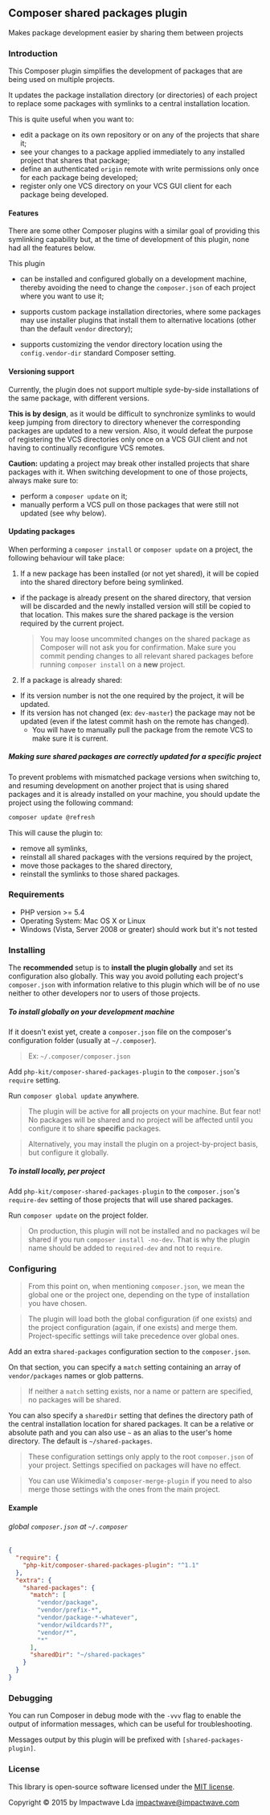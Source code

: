 ## Composer shared packages plugin
Makes package development easier by sharing them between projects

### Introduction

This Composer plugin simplifies the development of packages that are being used on multiple projects.

It updates the package installation directory (or directories) of each project to replace some packages with symlinks to a central installation location.

This is quite useful when you want to:

  - edit a package on its own repository or on any of the projects that share it;
  - see your changes to a package applied immediately to any installed project that shares that package;
  - define an authenticated `origin` remote with write permissions only once for each package being developed;
  - register only one VCS directory on your VCS GUI client for each package being developed.

#### Features

There are some other Composer plugins with a similar goal of providing this symlinking capability but, at the time of development of this plugin, none had all the features below.

This plugin

- can be installed and configured globally on a development machine, thereby avoiding the need to change the `composer.json` of each project where you want to use it;

- supports custom package installation directories, where some packages may use installer plugins that install them to alternative locations (other than the default `vendor` directory);

- supports customizing the vendor directory location using the `config.vendor-dir` standard Composer setting.

#### Versioning support

Currently, the plugin does not support multiple syde-by-side installations of the same package, with different versions.

**This is by design**, as it would be difficult to synchronize symlinks to would keep jumping from directory to directory whenever the corresponding packages are updated to a new version. Also, it would defeat the purpose of registering the VCS directories only once on a VCS GUI client and not having to continually reconfigure VCS remotes.

**Caution:** updating a project may break other installed projects that share packages with it. When switching development to one of those projects, always make sure to:
- perform a `composer update` on it;
- manually perform a VCS pull on those packages that were still not updated (see why below).

#### Updating packages

When performing a `composer install` or `composer update` on a project, the following behaviour will take place:

1. If a new package has been installed (or not yet shared), it will be copied into the shared directory before being symlinked.
  - if the package is already present on the shared directory, that version will be discarded and the newly installed version will still be copied to that location. This makes sure the shared package is the version required by the current project.
   
    > You may loose uncommited changes on the shared package as Composer will not ask you for confirmation. Make sure you commit pending changes to all relevant shared packages before running `composer install` on a **new** project.

2. If a package is already shared:
  - If its version number is not the one required by the project, it will be updated.
  - If its version has not changed (ex: `dev-master`) the package may not be updated (even if the latest commit hash on the remote has changed).
    - You will have to manually pull the package from the remote VCS to make sure it is current. 

##### Making sure shared packages are correctly updated for a specific project

To prevent problems with mismatched package versions when switching to, and resuming development on another project that is using shared packages and it is already installed on your machine, you should update the project using the following command:

```sh
composer update @refresh
```

This will cause the plugin to:

- remove all symlinks,
- reinstall all shared packages with the versions required by the project,
- move those packages to the shared directory,
- reinstall the symlinks to those shared packages.

### Requirements

- PHP version >= 5.4
- Operating System: Mac OS X or Linux
- Windows (Vista, Server 2008 or greater) should work but it's not tested

### Installing

The **recommended** setup is to **install the plugin globally** and set its configuration also globally. This way you avoid polluting each project's `composer.json` with information relative to this plugin which will be of no use neither to other developers nor to users of those projects.

##### To install globally on your development machine

If it doesn't exist yet, create a `composer.json` file on the composer's configuration folder (usually at `~/.composer`).

> Ex: `~/.composer/composer.json`

Add `php-kit/composer-shared-packages-plugin` to the `composer.json`'s `require` setting.

Run `composer global update` anywhere.

> The plugin will be active for **all** projects on your machine.
But fear not! No packages will be shared and no project will be affected until you configure it to share **specific** packages.

> Alternatively, you may install the plugin on a project-by-project basis, but configure it globally.

##### To install locally, per project

Add `php-kit/composer-shared-packages-plugin` to the `composer.json`'s `require-dev` setting of those projects that will use shared packages.

Run `composer update` on the project folder.

> On production, this plugin will not be installed and no packages wil be shared if you run `composer install -no-dev`. That is why the plugin name should be added to `required-dev` and not to `require`.

### Configuring

> From this point on, when mentioning `composer.json`, we mean the global one or the project one, depending on the type of installation you have chosen.

> The plugin will load both the global configuration (if one exists) and the project configuration (again, if one exists) and merge them.
Project-specific settings will take precedence over global ones.

Add an extra `shared-packages` configuration section to the `composer.json`.

On that section, you can specify a `match` setting containing an array of `vendor/packages` names or glob patterns.

> If neither a `match` setting exists, nor a name or pattern are specified, no packages will be shared.

You can also specify a `sharedDir` setting that defines the directory path of the central installation location for shared packages. It can be a relative or absolute path and you can also use `~` as an alias to the user's home directory. The default is `~/shared-packages`.

> These configuration settings only apply to the root `composer.json` of your project. Settings specified on packages will have no effect.

> You can use Wikimedia's `composer-merge-plugin` if you need to also merge those settings with the ones from the main project.

#### Example

###### global `composer.json` at `~/.composer`

```json
{
  "require": {
    "php-kit/composer-shared-packages-plugin": "^1.1"
  },
  "extra": {
    "shared-packages": {
      "match": [
        "vendor/package",
        "vendor/prefix-*",
        "vendor/package-*-whatever",
        "vendor/wildcards??",
        "vendor/*",
        "*"
      ],
      "sharedDir": "~/shared-packages"
    }
  }
}
```

### Debugging

You can run Composer in debug mode with the `-vvv` flag to enable the output of information messages, which can be useful for troubleshooting.

Messages output by this plugin will be prefixed with `[shared-packages-plugin]`.

### License

This library is open-source software licensed under the [MIT license](http://opensource.org/licenses/MIT).

Copyright &copy; 2015 by Impactwave Lda <impactwave@impactwave.com>
